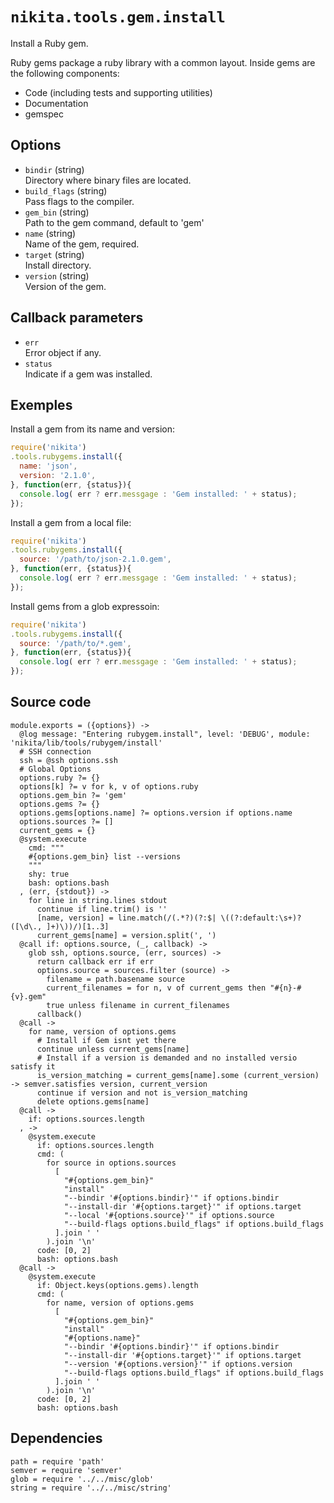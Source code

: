 
# `nikita.tools.gem.install`

Install a Ruby gem.

Ruby gems package a ruby library with a common layout. Inside gems are the 
following components:

- Code (including tests and supporting utilities)
- Documentation
- gemspec

## Options

* `bindir` (string)   
  Directory where binary files are located.
* `build_flags` (string)   
  Pass flags to the compiler.
* `gem_bin` (string)   
  Path to the gem command, default to 'gem'
* `name` (string)   
  Name of the gem, required.   
* `target` (string)   
  Install directory.
* `version` (string)   
  Version of the gem.

## Callback parameters

* `err`   
  Error object if any.
* `status`   
  Indicate if a gem was installed.

## Exemples

Install a gem from its name and version:

```js
require('nikita')
.tools.rubygems.install({
  name: 'json',
  version: '2.1.0',
}, function(err, {status}){
  console.log( err ? err.messgage : 'Gem installed: ' + status);
});
```

Install a gem from a local file:

```js
require('nikita')
.tools.rubygems.install({
  source: '/path/to/json-2.1.0.gem',
}, function(err, {status}){
  console.log( err ? err.messgage : 'Gem installed: ' + status);
});
```

Install gems from a glob expressoin:

```js
require('nikita')
.tools.rubygems.install({
  source: '/path/to/*.gem',
}, function(err, {status}){
  console.log( err ? err.messgage : 'Gem installed: ' + status);
});
```

## Source code

    module.exports = ({options}) ->
      @log message: "Entering rubygem.install", level: 'DEBUG', module: 'nikita/lib/tools/rubygem/install'
      # SSH connection
      ssh = @ssh options.ssh
      # Global Options
      options.ruby ?= {}
      options[k] ?= v for k, v of options.ruby
      options.gem_bin ?= 'gem'
      options.gems ?= {}
      options.gems[options.name] ?= options.version if options.name
      options.sources ?= []
      current_gems = {}
      @system.execute
        cmd: """
        #{options.gem_bin} list --versions
        """
        shy: true
        bash: options.bash
      , (err, {stdout}) ->
        for line in string.lines stdout
          continue if line.trim() is ''
          [name, version] = line.match(/(.*?)(?:$| \((?:default:\s+)?([\d\., ]+)\))/)[1..3]
          current_gems[name] = version.split(', ')
      @call if: options.source, (_, callback) ->
        glob ssh, options.source, (err, sources) ->
          return callback err if err
          options.source = sources.filter (source) ->
            filename = path.basename source
            current_filenames = for n, v of current_gems then "#{n}-#{v}.gem"
            true unless filename in current_filenames
          callback()
      @call ->
        for name, version of options.gems
          # Install if Gem isnt yet there
          continue unless current_gems[name]
          # Install if a version is demanded and no installed versio satisfy it
          is_version_matching = current_gems[name].some (current_version) -> semver.satisfies version, current_version
          continue if version and not is_version_matching
          delete options.gems[name]
      @call ->
        if: options.sources.length
      , ->
        @system.execute
          if: options.sources.length
          cmd: (
            for source in options.sources
              [
                "#{options.gem_bin}"
                "install"
                "--bindir '#{options.bindir}'" if options.bindir
                "--install-dir '#{options.target}'" if options.target
                "--local '#{options.source}'" if options.source
                "--build-flags options.build_flags" if options.build_flags
              ].join ' '
            ).join '\n'
          code: [0, 2]
          bash: options.bash
      @call ->
        @system.execute
          if: Object.keys(options.gems).length
          cmd: (
            for name, version of options.gems
              [
                "#{options.gem_bin}"
                "install"
                "#{options.name}"
                "--bindir '#{options.bindir}'" if options.bindir
                "--install-dir '#{options.target}'" if options.target
                "--version '#{options.version}'" if options.version
                "--build-flags options.build_flags" if options.build_flags
              ].join ' '
            ).join '\n'
          code: [0, 2]
          bash: options.bash
      
## Dependencies

    path = require 'path'
    semver = require 'semver'
    glob = require '../../misc/glob'
    string = require '../../misc/string'
